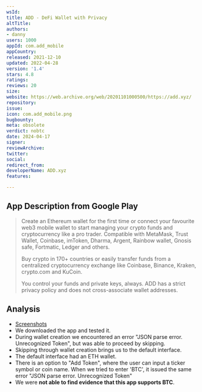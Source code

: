 ```yaml
---
wsId: 
title: ADD - DeFi Wallet with Privacy
altTitle: 
authors:
- danny
users: 1000
appId: com.add_mobile
appCountry: 
released: 2021-12-10
updated: 2022-04-28
version: '1.4'
stars: 4.8
ratings: 
reviews: 20
size: 
website: https://web.archive.org/web/20201101000500/https://add.xyz/
repository: 
issue: 
icon: com.add_mobile.png
bugbounty: 
meta: obsolete
verdict: nobtc
date: 2024-04-17
signer: 
reviewArchive: 
twitter: 
social: 
redirect_from: 
developerName: ADD.xyz
features: 

---
```


## App Description from Google Play 

> Create an Ethereum wallet for the first time or connect your favourite web3 mobile wallet to start managing your crypto funds and cryptocurrency like a pro trader. Compatible with MetaMask, Trust Wallet, Coinbase, imToken, Dharma, Argent, Rainbow wallet, Gnosis safe, Fortmatic, Ledger and others.
>
> Buy crypto in 170+ countries or easily transfer funds from a centralized cryptocurrency exchange like Coinbase, Binance, Kraken, crypto.com and KuCoin.
>
> You control your funds and private keys, always. ADD has a strict privacy policy and does not cross-associate wallet addresses.

## Analysis 

- [Screenshots](https://twitter.com/BitcoinWalletz/status/1656176836983013376)
- We downloaded the app and tested it. 
- During wallet creation we encountered an error "JSON parse error. Unrecognized Token", but was able to proceed by skipping.
- Skipping through wallet creation brings us to the default interface. 
- The default interface had an ETH wallet. 
- There is an option to "Add Token", where the user can input a ticker symbol or coin name. When we tried to enter 'BTC', it issued the same error "JSON parse error. Unrecognized Token"
- We were **not able to find evidence that this app supports BTC**.